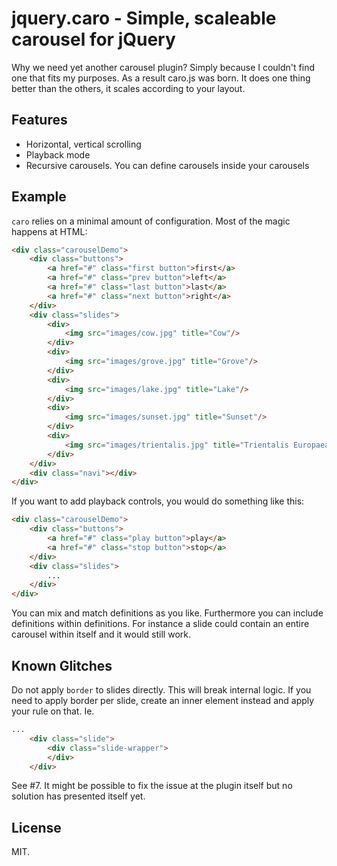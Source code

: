 # jquery.caro - Simple, scaleable carousel for jQuery

Why we need yet another carousel plugin? Simply because I couldn't find one that fits my purposes. As a result caro.js was born. It does one thing better than the others, it scales according to your layout.

## Features

* Horizontal, vertical scrolling
* Playback mode
* Recursive carousels. You can define carousels inside your carousels

## Example

`caro` relies on a minimal amount of configuration. Most of the magic happens at HTML:

```html
<div class="carouselDemo">
    <div class="buttons">
        <a href="#" class="first button">first</a>
        <a href="#" class="prev button">left</a>
        <a href="#" class="last button">last</a>
        <a href="#" class="next button">right</a>
    </div>
    <div class="slides">
        <div>
            <img src="images/cow.jpg" title="Cow"/>
        </div>
        <div>
            <img src="images/grove.jpg" title="Grove"/>
        </div>
        <div>
            <img src="images/lake.jpg" title="Lake"/>
        </div>
        <div>
            <img src="images/sunset.jpg" title="Sunset"/>
        </div>
        <div>
            <img src="images/trientalis.jpg" title="Trientalis Europaea"/>
        </div>
    </div>
    <div class="navi"></div>
</div>
```

If you want to add playback controls, you would do something like this:

```html
<div class="carouselDemo">
    <div class="buttons">
        <a href="#" class="play button">play</a>
        <a href="#" class="stop button">stop</a>
    </div>
    <div class="slides">
        ...
    </div>
</div>
```

You can mix and match definitions as you like. Furthermore you can include definitions within definitions. For instance a slide could contain an entire carousel within itself and it would still work.

## Known Glitches

Do not apply `border` to slides directly. This will break internal logic. If you need to apply border per slide, create an inner element instead and apply your rule on that. Ie.

```html
...
    <div class="slide">
        <div class="slide-wrapper">
        </div>
    </div>
```

See #7. It might be possible to fix the issue at the plugin itself but no solution has presented itself yet.

## License

MIT.
